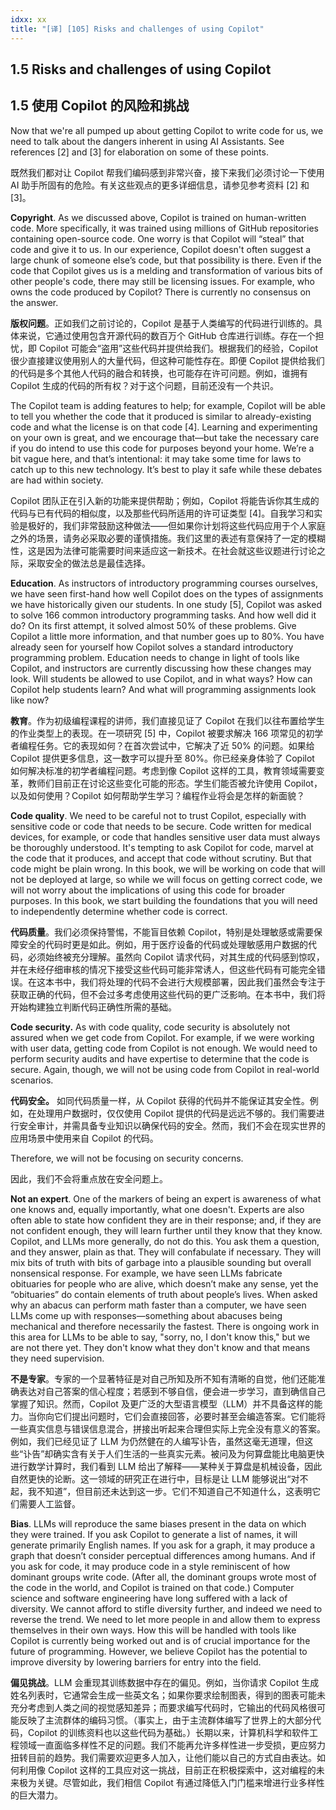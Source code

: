 ```yaml
---
idxx: xx
title: "[译] [105] Risks and challenges of using Copilot"
---
```



## 1.5 Risks and challenges of using Copilot
## 1.5 使用 Copilot 的风险和挑战

Now that we're all pumped up about getting Copilot to write code for us, we need to talk about the dangers inherent in using AI Assistants. See references \[2\] and \[3\] for elaboration on some of these points.

既然我们都对让 Copilot 帮我们编码感到非常兴奋，接下来我们必须讨论一下使用 AI 助手所固有的危险。有关这些观点的更多详细信息，请参见参考资料 \[2\] 和 \[3\]。

**Copyright**. As we discussed above, Copilot is trained on human-written code. More specifically, it was trained using millions of GitHub repositories containing open-source code. One worry is that Copilot will “steal” that code and give it to us. In our experience, Copilot doesn't often suggest a large chunk of someone else’s code, but that possibility is there. Even if the code that Copilot gives us is a melding and transformation of various bits of other people's code, there may still be licensing issues. For example, who owns the code produced by Copilot? There is currently no consensus on the answer.

**版权问题**。正如我们之前讨论的，Copilot 是基于人类编写的代码进行训练的。具体来说，它通过使用包含开源代码的数百万个 GitHub 仓库进行训练。存在一个担忧，即 Copilot 可能会“盗用”这些代码并提供给我们。根据我们的经验，Copilot 很少直接建议使用别人的大量代码，但这种可能性存在。即便 Copilot 提供给我们的代码是多个其他人代码的融合和转换，也可能存在许可问题。例如，谁拥有 Copilot 生成的代码的所有权？对于这个问题，目前还没有一个共识。

The Copilot team is adding features to help; for example, Copilot will be able to tell you whether the code that it produced is similar to already-existing code and what the license is on that code \[4\]. Learning and experimenting on your own is great, and we encourage that—but take the necessary care if you do intend to use this code for purposes beyond your home. We’re a bit vague here, and that’s intentional: it may take some time for laws to catch up to this new technology. It’s best to play it safe while these debates are had within society.

Copilot 团队正在引入新的功能来提供帮助；例如，Copilot 将能告诉你其生成的代码与已有代码的相似度，以及那些代码所适用的许可证类型 \[4\]。自我学习和实验是极好的，我们非常鼓励这种做法——但如果你计划将这些代码应用于个人家庭之外的场景，请务必采取必要的谨慎措施。我们这里的表述有意保持了一定的模糊性，这是因为法律可能需要时间来适应这一新技术。在社会就这些议题进行讨论之际，采取安全的做法总是最佳选择。

**Education**. As instructors of introductory programming courses ourselves, we have seen first-hand how well Copilot does on the types of assignments we have historically given our students. In one study \[5\], Copilot was asked to solve 166 common introductory programming tasks. And how well did it do? On its first attempt, it solved almost 50% of these problems. Give Copilot a little more information, and that number goes up to 80%. You have already seen for yourself how Copilot solves a standard introductory programming problem. Education needs to change in light of tools like Copilot, and instructors are currently discussing how these changes may look. Will students be allowed to use Copilot, and in what ways? How can Copilot help students learn? And what will programming assignments look like now?

**教育**。作为初级编程课程的讲师，我们直接见证了 Copilot 在我们以往布置给学生的作业类型上的表现。在一项研究 \[5\] 中，Copilot 被要求解决 166 项常见的初学者编程任务。它的表现如何？在首次尝试中，它解决了近 50% 的问题。如果给 Copilot 提供更多信息，这一数字可以提升至 80%。你已经亲身体验了 Copilot 如何解决标准的初学者编程问题。考虑到像 Copilot 这样的工具，教育领域需要变革，教师们目前正在讨论这些变化可能的形态。学生们能否被允许使用 Copilot，以及如何使用？Copilot 如何帮助学生学习？编程作业将会是怎样的新面貌？

**Code quality**. We need to be careful not to trust Copilot, especially with sensitive code or code that needs to be secure. Code written for medical devices, for example, or code that handles sensitive user data must always be thoroughly understood. It's tempting to ask Copilot for code, marvel at the code that it produces, and accept that code without scrutiny. But that code might be plain wrong. In this book, we will be working on code that will not be deployed at large, so while we will focus on getting correct code, we will not worry about the implications of using this code for broader purposes. In this book, we start building the foundations that you will need to independently determine whether code is correct.

**代码质量**。我们必须保持警惕，不能盲目依赖 Copilot，特别是处理敏感或需要保障安全的代码时更是如此。例如，用于医疗设备的代码或处理敏感用户数据的代码，必须始终被充分理解。虽然向 Copilot 请求代码，对其生成的代码感到惊叹，并在未经仔细审核的情况下接受这些代码可能非常诱人，但这些代码有可能完全错误。在这本书中，我们将处理的代码不会进行大规模部署，因此我们虽然会专注于获取正确的代码，但不会过多考虑使用这些代码的更广泛影响。在本书中，我们将开始构建独立判断代码正确性所需的基础。

**Code security.** As with code quality, code security is absolutely not assured when we get code from Copilot. For example, if we were working with user data, getting code from Copilot is not enough. We would need to perform security audits and have expertise to determine that the code is secure. Again, though, we will not be using code from Copilot in real-world scenarios.

**代码安全。** 如同代码质量一样，从 Copilot 获得的代码并不能保证其安全性。例如，在处理用户数据时，仅仅使用 Copilot 提供的代码是远远不够的。我们需要进行安全审计，并需具备专业知识以确保代码的安全。然而，我们不会在现实世界的应用场景中使用来自 Copilot 的代码。

Therefore, we will not be focusing on security concerns.

因此，我们不会将重点放在安全问题上。

**Not an expert**. One of the markers of being an expert is awareness of what one knows and, equally importantly, what one doesn't. Experts are also often able to state how confident they are in their response; and, if they are not confident enough, they will learn further until they know that they know. Copilot, and LLMs more generally, do not do this. You ask them a question, and they answer, plain as that. They will confabulate if necessary. They will mix bits of truth with bits of garbage into a plausible sounding but overall nonsensical response. For example, we have seen LLMs fabricate obituaries for people who are alive, which doesn’t make any sense, yet the “obituaries” do contain elements of truth about people’s lives. When asked why an abacus can perform math faster than a computer, we have seen LLMs come up with responses—something about abacuses being mechanical and therefore necessarily the fastest. There is ongoing work in this area for LLMs to be able to say, "sorry, no, I don't know this," but we are not there yet. They don't know what they don't know and that means they need supervision.

**不是专家**。专家的一个显著特征是对自己所知及所不知有清晰的自觉，他们还能准确表达对自己答案的信心程度；若感到不够自信，便会进一步学习，直到确信自己掌握了知识。然而，Copilot 及更广泛的大型语言模型（LLM）并不具备这样的能力。当你向它们提出问题时，它们会直接回答，必要时甚至会编造答案。它们能将一些真实信息与错误信息混合，拼接出听起来合理但实际上完全没有意义的答案。例如，我们已经见证了 LLM 为仍然健在的人编写讣告，虽然这毫无道理，但这些“讣告”却确实含有关于人们生活的一些真实元素。被问及为何算盘能比电脑更快进行数学计算时，我们看到 LLM 给出了解释——某种关于算盘是机械设备，因此自然更快的论断。这一领域的研究正在进行中，目标是让 LLM 能够说出“对不起，我不知道”，但目前还未达到这一步。它们不知道自己不知道什么，这表明它们需要人工监督。

**Bias**. LLMs will reproduce the same biases present in the data on which they were trained. If you ask Copilot to generate a list of names, it will generate primarily English names. If you ask for a graph, it may produce a graph that doesn’t consider perceptual differences among humans. And if you ask for code, it may produce code in a style reminiscent of how dominant groups write code. (After all, the dominant groups wrote most of the code in the world, and Copilot is trained on that code.) Computer science and software engineering have long suffered with a lack of diversity. We cannot afford to stifle diversity further, and indeed we need to reverse the trend. We need to let more people in and allow them to express themselves in their own ways. How this will be handled with tools like Copilot is currently being worked out and is of crucial importance for the future of programming. However, we believe Copilot has the potential to improve diversity by lowering barriers for entry into the field.

**偏见挑战**。LLM 会重现其训练数据中存在的偏见。例如，当你请求 Copilot 生成姓名列表时，它通常会生成一些英文名；如果你要求绘制图表，得到的图表可能未充分考虑到人类之间的视觉感知差异；而要求编写代码时，它输出的代码风格很可能反映了主流群体的编码习惯。（事实上，由于主流群体编写了世界上的大部分代码，Copilot 的训练资料也以这些代码为基础。）长期以来，计算机科学和软件工程领域一直面临多样性不足的问题。我们不能再允许多样性进一步受损，更应努力扭转目前的趋势。我们需要欢迎更多人加入，让他们能以自己的方式自由表达。如何利用像 Copilot 这样的工具应对这一挑战，目前正在积极探索中，这对编程的未来极为关键。尽管如此，我们相信 Copilot 有通过降低入门门槛来增进行业多样性的巨大潜力。

